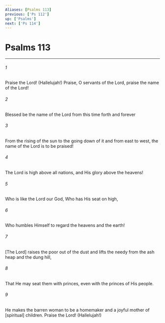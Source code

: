 ```yaml
---
Aliases: [Psalms 113]
previous: ['Ps 112']
up: ['Psalms']
next: ['Ps 114']
---
```

# Psalms 113

***














###### 1 






Praise the Lord! (Hallelujah!) Praise, O servants of the Lord, praise the name of the Lord! 













###### 2 






Blessed be the name of the Lord from this time forth and forever 













###### 3 






From the rising of the sun to the going down of it and from east to west, the name of the Lord is to be praised! 













###### 4 






The Lord is high above all nations, and His glory above the heavens! 













###### 5 






Who is like the Lord our God, Who has His seat on high, 













###### 6 






Who humbles Himself to regard the heavens and the earth! 













###### 7 






[The Lord] raises the poor out of the dust and lifts the needy from the ash heap and the dung hill, 













###### 8 






That He may seat them with princes, even with the princes of His people. 













###### 9 






He makes the barren woman to be a homemaker and a joyful mother of [spiritual] children. Praise the Lord! (Hallelujah!)

